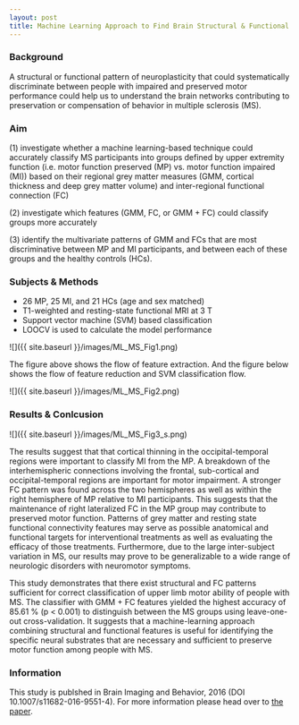 ```yaml
---
layout: post
title: Machine Learning Approach to Find Brain Structural & Functional pattern Distinguishing Motor Disability in People with Multiple Sclerosis    
---
```


### Background

A structural or functional pattern of neuroplasticity that could systematically discriminate between people with impaired and preserved motor performance could help us to understand the brain networks contributing to preservation or compensation of behavior in multiple sclerosis (MS). 

### Aim

(1) investigate whether a machine learning-based technique could accurately classify MS participants into groups defined by upper extremity function (i.e. motor function preserved (MP) vs. motor function impaired (MI)) based on their regional grey matter measures (GMM, cortical thickness and deep grey matter volume) and inter-regional functional connection (FC)

(2) investigate which features (GMM, FC, or GMM + FC) could classify groups more accurately

(3) identify the multivariate patterns of GMM and FCs that are most discriminative between MP and MI participants, and between each of these groups and the healthy controls (HCs). 

### Subjects & Methods
* 26 MP, 25 MI, and 21 HCs (age and sex matched) 
* T1-weighted and resting-state functional MRI at 3 T
* Support vector machine (SVM) based classification 
* LOOCV is used to calculate the model performance 

![]({{ site.baseurl }}/images/ML_MS_Fig1.png)

The figure above shows the flow of feature extraction. And the figure below shows the flow of feature reduction and SVM classification flow.

![]({{ site.baseurl }}/images/ML_MS_Fig2.png)

### Results & Conlcusion

![]({{ site.baseurl }}/images/ML_MS_Fig3_s.png)

The results suggest that that cortical thinning in the occipital-temporal regions were important to classify MI from the MP. A breakdown of the interhemispheric connections involving the frontal, sub-cortical and occipital-temporal regions are important for motor impairment. A stronger FC pattern was found across the two hemispheres as well as within the right hemisphere of MP relative to MI participants. This suggests that the maintenance of right lateralized FC in the MP group may contribute to preserved motor function. Patterns of grey matter and resting state functional connectivity features may serve as possible anatomical and functional targets for interventional treatments as well as evaluating the efficacy of those treatments. Furthermore, due to the large inter-subject variation in MS, our results may prove to be generalizable to a wide range of neurologic disorders with neuromotor symptoms. 

This study demonstrates that there exist structural and FC patterns sufficient for correct classification of upper limb motor ability of people with MS. The classifier with GMM + FC features yielded the highest accuracy of 85.61 % (p < 0.001) to distinguish between the MS groups using leave-one-out cross-validation. It suggests that a machine-learning approach combining structural and functional features is useful for identifying the specific neural substrates that are necessary and sufficient to preserve motor function among people with MS.

### Information

This study is publshed in Brain Imaging and Behavior, 2016 (DOI 10.1007/s11682-016-9551-4). For more information please head over to [the paper](http://link.springer.com/article/10.1007/s11682-016-9551-4).
